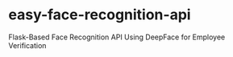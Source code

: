 # easy-face-recognition-api
Flask-Based Face Recognition API Using DeepFace for Employee Verification

